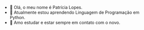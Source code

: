 - 👋 Olá, o meu nome é Patrícia Lopes.
- 👀 Atualmente estou aprendendo Linguagem de Programação em Python.
- 📘 Amo estudar e estar sempre em contato com o novo.

<!---
PatriciaLopes123/PatriciaLopes123 is a ✨ special ✨ repository because its `README.md` (this file) appears on your GitHub profile.
You can click the Preview link to take a look at your changes.
--->
